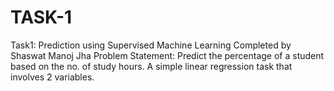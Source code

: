 # TASK-1
Task1: Prediction using Supervised Machine Learning Completed by Shaswat Manoj Jha Problem Statement: Predict the percentage of a student based on the no. of study hours. A simple linear regression task that involves 2 variables.
